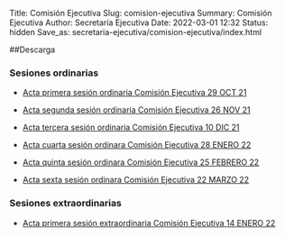 Title: Comisión Ejecutiva
Slug: comision-ejecutiva
Summary: Comisión Ejecutiva
Author: Secretaría Ejecutiva
Date: 2022-03-01 12:32
Status: hidden
Save_as: secretaria-ejecutiva/comision-ejecutiva/index.html

##Descarga


### Sesiones ordinarias

* [Acta primera sesión ordinaria Comisión Ejecutiva 29 OCT 21](primera-sesion-ordinaria-21.pdf)

* [Acta segunda sesión ordinaria Comisión Ejecutiva 26 NOV 21](segunda-sesion-ordinaria-21.pdf)

* [Acta tercera sesión ordinaria Comisión Ejecutiva 10 DIC 21](tercera-sesion-ordinaria-21.pdf)

* [Acta cuarta sesión ordinara Comisión Ejecutiva 28 ENERO 22](cuarta-sesion-ordinaria-22.pdf)

* [Acta quinta sesión ordinara Comisión Ejecutiva 25 FEBRERO 22](quinta-sesion-ordinaria-22.pdf)

* [Acta sexta sesión ordinara Comisión Ejecutiva 22 MARZO 22](sexta-sesion-ordinaria-22.pdf)

### Sesiones extraordinarias

* [Acta primera sesión extraordinaria Comisión Ejecutiva 14 ENERO 22](primera-sesion-extraordinaria-22.pdf)